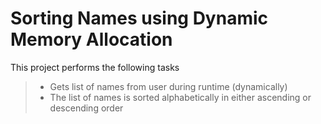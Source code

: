# Sorting Names using Dynamic Memory Allocation
This project performs the following tasks
> - Gets list of names from user during runtime (dynamically)
> - The list of names is sorted alphabetically in either ascending or descending order
